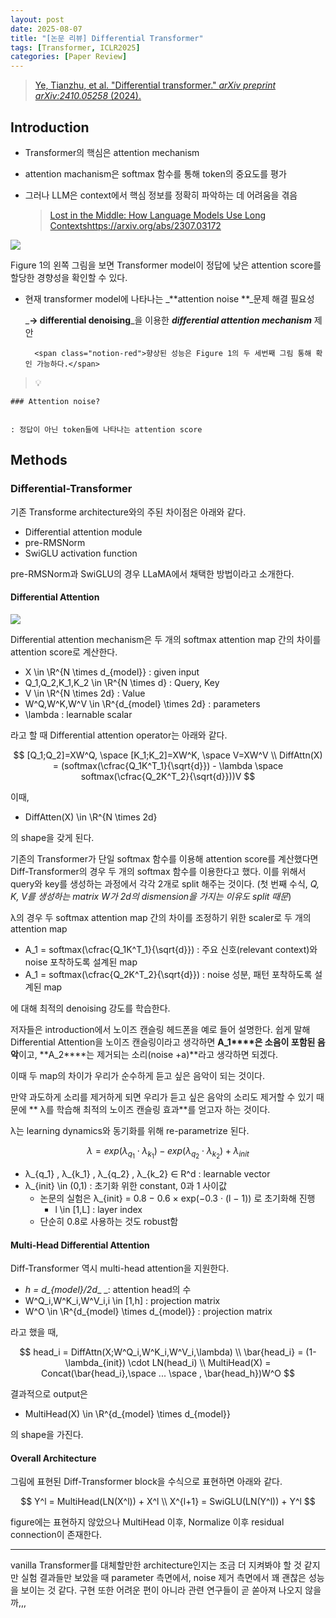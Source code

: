 ```yaml
---
layout: post
date: 2025-08-07
title: "[논문 리뷰] Differential Transformer"
tags: [Transformer, ICLR2025]
categories: [Paper Review]
---
```


> [Ye, Tianzhu, et al. "Differential transformer." ](https://arxiv.org/abs/2410.05258)[_arXiv preprint arXiv:2410.05258_](https://arxiv.org/abs/2410.05258)[ (2024).](https://arxiv.org/abs/2410.05258)



## Introduction

- Transformer의 핵심은 attention mechanism
- attention machanism은 softmax 함수를 통해 token의 중요도를 평가
- 그러나 LLM은 context에서 핵심 정보를 정확히 파악하는 데 어려움을 겪음

	> [Lost in the Middle: How Language Models Use Long Contextshttps://arxiv.org/abs/2307.03172](https://arxiv.org/abs/2307.03172)


![](https://prod-files-secure.s3.us-west-2.amazonaws.com/542b861c-36a8-4051-84e5-8804b6728dba/9083ea56-691a-4752-ae26-47f403431ac8/image.png?X-Amz-Algorithm=AWS4-HMAC-SHA256&X-Amz-Content-Sha256=UNSIGNED-PAYLOAD&X-Amz-Credential=ASIAZI2LB466QUSNSU5N%2F20250814%2Fus-west-2%2Fs3%2Faws4_request&X-Amz-Date=20250814T210104Z&X-Amz-Expires=3600&X-Amz-Security-Token=IQoJb3JpZ2luX2VjEAUaCXVzLXdlc3QtMiJHMEUCIAg9cy6iRdtrtgK1w1xjRDNlbowme4QYCLefXX2tdpEgAiEA8ygL3eio49Y4nVf3H3ewg75vBV42oOxzcel8kArQrJgq%2FwMIThAAGgw2Mzc0MjMxODM4MDUiDFMD%2Bd%2F3TyJxPxnWPircA2Az8x%2BL2OxGEhJudigDy8ElxG7Tj4wttZsZks3AFf0AoLZzPPPTcotl%2BjtXBM9rkznDwAVT21htgrbMtj2wtD1LQVIFQhDKSczWhjkzRQ4QOsTD44Q1Jd72%2Fy3B1DSJmJOlUA%2Fd3SyjT8hzhToUs6EzQJ7OCdQIBRuBXRPD9K1L9vu5KBbAW5vsCX8SFy5O%2FU8sniF%2BjD5J1our0mUHOkxbFH99cvpRo4zH%2FkEzGhjL3goqCgTjlVpi6v7Q0XTteA5ubKgvndGQcmykeRKzHBI%2FhgEaMKIB2hBfN7lp77BsoLvu2RNp9j3oRVRySjVur8x%2BTtCpsK4mjR3O5e%2BUlWmeoggibTuFN7T7bkLV4frb2FdNmDDZww%2F97uHH7HbZ6H8xtw1EcPmbAjQfw4LhElPcw%2Bq86RgyfA0aUyZmxmwFiyUaG3UyddCzX5ReYRpj00fFOulFB07nFx5R3i%2BhRaB1n9GwDldJiIbQ1mxGT8LlWJV9ciD69KQOsurNm%2BWBI3%2B5lMnhGo5vGJQy3dWd%2BKnFeXI1BFInEcDsZMHhiNLAjRJp13ew3bamqW1Q%2FCZyPYvLNibQWdb6gq42zf7QwijNHgkWP2H3Int7ySNrUlVNLRVBctj2XH%2FbARWyMMyY%2BcQGOqUBf01CGDTT9j7yZJzvWbQo32oEJ%2FbtvqEsQyaLcKtGhttrWel2YUhTkfzi6KtZxtsX2%2FD7uTQjjipyQMjmdAn%2BVXKDEbo0y09E%2FWNfupuApVfrdwd0r%2Beq%2FrR6FPl%2BDnHFZXBmgYyen6EfjA9uaHu8YFDPcCn3nRHCN%2FHnfUzgi47L2glPrTMwrXH0lloxoE3A87B3v5ciC3lqTb4ThQCd%2B4CCmBqI&X-Amz-Signature=75079449bb9ff4854b304d4465d3004e512b2582fe0231eadc85ebd695b23c56&X-Amz-SignedHeaders=host&x-amz-checksum-mode=ENABLED&x-id=GetObject)


Figure 1의 왼쪽 그림을 보면 Transformer model이 정답에 낮은 attention score를 할당한 경향성을 확인할 수 있다.

- 현재 transformer model에 나타나는 _**attention noise **_문제 해결 필요성

	_**→ differential denoising**_을 이용한 _**differential attention mechanism**_ 제안


		<span class="notion-red">향상된 성능은 Figure 1의 두 세번째 그림 통해 확인 가능하다.</span>


> 💡 


	### Attention noise?


	: 정답이 아닌 token들에 나타나는 attention score



## Methods



### Differential-Transformer


기존 Transforme architecture와의 주된 차이점은 아래와 같다.

- Differential attention module
- pre-RMSNorm
- SwiGLU activation function

pre-RMSNorm과 SwiGLU의 경우 LLaMA에서 채택한 방법이라고 소개한다.



#### Differential Attention


![](https://prod-files-secure.s3.us-west-2.amazonaws.com/542b861c-36a8-4051-84e5-8804b6728dba/116d70b2-1963-4810-9167-f4c7d8a06e8f/image.png?X-Amz-Algorithm=AWS4-HMAC-SHA256&X-Amz-Content-Sha256=UNSIGNED-PAYLOAD&X-Amz-Credential=ASIAZI2LB466QUSNSU5N%2F20250814%2Fus-west-2%2Fs3%2Faws4_request&X-Amz-Date=20250814T210104Z&X-Amz-Expires=3600&X-Amz-Security-Token=IQoJb3JpZ2luX2VjEAUaCXVzLXdlc3QtMiJHMEUCIAg9cy6iRdtrtgK1w1xjRDNlbowme4QYCLefXX2tdpEgAiEA8ygL3eio49Y4nVf3H3ewg75vBV42oOxzcel8kArQrJgq%2FwMIThAAGgw2Mzc0MjMxODM4MDUiDFMD%2Bd%2F3TyJxPxnWPircA2Az8x%2BL2OxGEhJudigDy8ElxG7Tj4wttZsZks3AFf0AoLZzPPPTcotl%2BjtXBM9rkznDwAVT21htgrbMtj2wtD1LQVIFQhDKSczWhjkzRQ4QOsTD44Q1Jd72%2Fy3B1DSJmJOlUA%2Fd3SyjT8hzhToUs6EzQJ7OCdQIBRuBXRPD9K1L9vu5KBbAW5vsCX8SFy5O%2FU8sniF%2BjD5J1our0mUHOkxbFH99cvpRo4zH%2FkEzGhjL3goqCgTjlVpi6v7Q0XTteA5ubKgvndGQcmykeRKzHBI%2FhgEaMKIB2hBfN7lp77BsoLvu2RNp9j3oRVRySjVur8x%2BTtCpsK4mjR3O5e%2BUlWmeoggibTuFN7T7bkLV4frb2FdNmDDZww%2F97uHH7HbZ6H8xtw1EcPmbAjQfw4LhElPcw%2Bq86RgyfA0aUyZmxmwFiyUaG3UyddCzX5ReYRpj00fFOulFB07nFx5R3i%2BhRaB1n9GwDldJiIbQ1mxGT8LlWJV9ciD69KQOsurNm%2BWBI3%2B5lMnhGo5vGJQy3dWd%2BKnFeXI1BFInEcDsZMHhiNLAjRJp13ew3bamqW1Q%2FCZyPYvLNibQWdb6gq42zf7QwijNHgkWP2H3Int7ySNrUlVNLRVBctj2XH%2FbARWyMMyY%2BcQGOqUBf01CGDTT9j7yZJzvWbQo32oEJ%2FbtvqEsQyaLcKtGhttrWel2YUhTkfzi6KtZxtsX2%2FD7uTQjjipyQMjmdAn%2BVXKDEbo0y09E%2FWNfupuApVfrdwd0r%2Beq%2FrR6FPl%2BDnHFZXBmgYyen6EfjA9uaHu8YFDPcCn3nRHCN%2FHnfUzgi47L2glPrTMwrXH0lloxoE3A87B3v5ciC3lqTb4ThQCd%2B4CCmBqI&X-Amz-Signature=56b000daa039e303c8d90a8934a1040c00055d961822847c02e53d535c135970&X-Amz-SignedHeaders=host&x-amz-checksum-mode=ENABLED&x-id=GetObject)


Differential attention mechanism은 두 개의 softmax attention map 간의 차이를 attention score로 계산한다.

- X \in \R^{N \times d\_{model}} : given input
- Q\_1,Q\_2,K\_1,K\_2 \in \R^{N \times d} : Query, Key
- V \in \R^{N \times 2d} : Value
- W^Q,W^K,W^V \in \R^{d\_{model} \times 2d} : parameters
- \lambda : learnable scalar

라고 할 때 Differential attention operator는 아래와 같다.


$$
[Q_1;Q_2]=XW^Q, \space [K_1;K_2]=XW^K, \space V=XW^V \\
DiffAttn(X) = (softmax(\cfrac{Q_1K^T_1}{\sqrt{d}}) - \lambda \space softmax(\cfrac{Q_2K^T_2}{\sqrt{d}}))V
$$


이때,

- DiffAtten(X) \in \R^{N \times 2d}

의 shape을 갖게 된다.


기존의 Transformer가 단일 softmax 함수를 이용해 attention score를 계산했다면 Diff-Transformer의 경우 두 개의 softmax 함수를 이용한다고 했다. 이를 위해서 query와 key를 생성하는 과정에서 각각 2개로 split 해주는 것이다. <span class="notion-red">(첫 번째 수식, </span><span class="notion-red">_Q, K, V를 생성하는 matrix W가 2d의 dismension을 가지는 이유도 split 때문_</span><span class="notion-red">)</span>


 λ의 경우 두 softmax attention map 간의 차이를 조정하기 위한 scaler로 두 개의 attention map

- A\_1 = softmax(\cfrac{Q\_1K^T\_1}{\sqrt{d}}) : 주요 신호(relevant context)와 noise 포착하도록 설계된 map
- A\_1 = softmax(\cfrac{Q\_2K^T\_2}{\sqrt{d}}) : noise 성분, 패턴 포착하도록 설계된 map 

에 대해 최적의 denoising 강도를 학습한다.


저자들은 introduction에서 노이즈 캔슬링 헤드폰을 예로 들어 설명한다. 쉽게 말해 Differential Attention을 노이즈 캔슬링이라고 생각하면 **A\_1****은 소음이 포함된 음악**이고, **A\_2****는 제거되는 소리(noise +a)**라고 생각하면 되겠다. 


이때 두 map의 차이가 우리가 순수하게 듣고 싶은 음악이 되는 것이다. 


만약 과도하게 소리를 제거하게 되면 우리가 듣고 싶은 음악의 소리도 제거할 수 있기 때문에 ** λ를 학습해 최적의 노이즈 캔슬링 효과**를 얻고자 하는 것이다.


λ는 learning dynamics와 동기화를 위해 re-parametrize 된다.


$$
\lambda = exp(\lambda_{q_1} \cdot \lambda_{k_1}) - exp(\lambda_{q_2} \cdot \lambda_{k_2}) + \lambda_{init}
$$

- λ\_{q\_1} , λ\_{k\_1} , λ\_{q\_2} , λ\_{k\_2} ∈ R^d : learnable vector
- λ\_{init} \in (0,1) : 초기화 위한 constant, 0과 1 사이값
	- 논문의 실험은 λ\_{init} = 0.8 − 0.6 × exp(−0.3 · (l − 1)) 로 초기화해 진행
		- l \in [1,L] : layer index
	- 단순히 0.8로 사용하는 것도 robust함


#### **Multi-Head Differential Attention**


Diff-Transformer 역시 multi-head attention을 지원한다.

- _h = d\_{model}/2d__ _: attention head의 수
- W^Q\_i,W^K\_i,W^V\_i,i \in [1,h] : projection matrix
- W^O \in \R^{d\_{model} \times d\_{model}} : projection matrix

라고 했을 때,


$$
head_i = DiffAttn(X;W^Q_i,W^K_i,W^V_i,\lambda) \\
\bar{head_i} = (1-\lambda_{init}) \cdot LN(head_i) \\
MultiHead(X) = Concat(\bar{head_i},\space ... \space , \bar{head_h})W^O
$$


결과적으로 output은

- MultiHead(X) \in \R^{d\_{model} \times d\_{model}}

의 shape을 가진다.



#### Overall Architecture


그림에 표현된 Diff-Transformer block을 수식으로 표현하면 아래와 같다.


$$
Y^l = MultiHead(LN(X^l)) + X^l \\
X^{l+1} = SwiGLU(LN(Y^l)) + Y^l
$$


figure에는 표현하지 않았으나 MultiHead 이후, Normalize 이후 residual connection이 존재한다.


---


vanilla Transformer를 대체할만한 architecture인지는 조금 더 지켜봐야 할 것 같지만 실험 결과들만 보았을 때 parameter 측면에서, noise 제거 측면에서 꽤 괜찮은 성능을 보이는 것 같다. 구현 또한 어려운 편이 아니라 관련 연구들이 곧 쏟아져 나오지 않을까,,,

